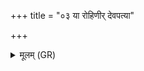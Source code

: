 +++
title = "०३ या रोहिणीर् देवपत्या"

+++
<details><summary>मूलम् (GR)</summary>

या रोहिणीर् देवपत्या  
गावो या रोहिणीर् उत ।  
रूपंरूपं वयोवयस्  
तेन त्वा परि दध्मसि ॥
</details>